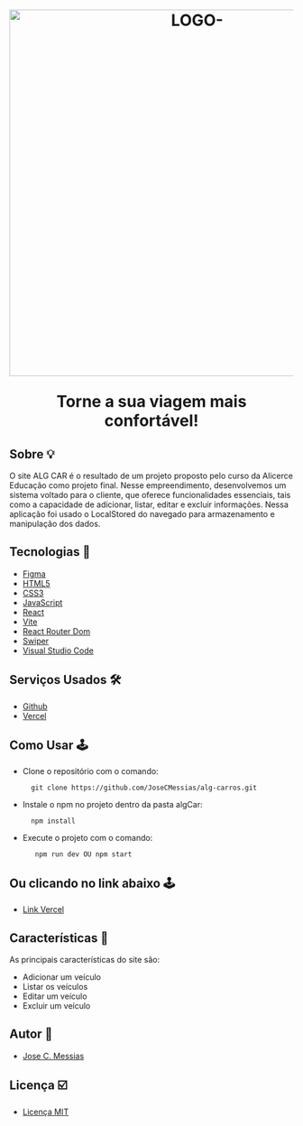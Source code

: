 <h1 align="center">
  <img width="650" alt="LOGO-" src="https://github.com/JoseCMessias/alg-carros/assets/104660308/7cf0d28b-5ed4-46e1-bf45-ff66b024042a">
  </br>
  <p>Torne a sua viagem mais confortável!</p>
</h1>

## Sobre &#128161; 

O site ALG CAR é o resultado de um projeto proposto pelo curso da Alicerce Educação como 
projeto final. Nesse empreendimento, desenvolvemos um sistema voltado para o cliente, 
que oferece funcionalidades essenciais, tais como a capacidade de adicionar, listar, 
editar e excluir informações. Nessa aplicação foi usado o LocalStored do navegado para 
armazenamento e manipulação dos dados. 

## Tecnologias &#128126;

- [Figma](https://www.figma.com)
- [HTML5](https://developer.mozilla.org/pt-BR/docs/Web/HTML)
- [CSS3](https://developer.mozilla.org/pt-BR/docs/Web/CSS)
- [JavaScript](https://developer.mozilla.org/pt-BR/docs/Web/JavaScript)
- [React](https://pt-br.legacy.reactjs.org/)
- [Vite](https://vitejs.dev/)
- [React Router Dom](https://www.npmjs.com/package/react-router-dom)
- [Swiper](https://swiperjs.com/)
- [Visual Studio Code](https://code.visualstudio.com)

## Serviços Usados &#128736;&#65039;

- [Github](https://github.com/)
- [Vercel](https://vercel.com/)

## Como Usar 	&#128377;&#65039;

- Clone o repositório com o comando:
    ```
      git clone https://github.com/JoseCMessias/alg-carros.git
    ```
- Instale o npm no projeto dentro da pasta algCar:
     ```
       npm install
     ```
- Execute o projeto com o comando:
    ```
       npm run dev OU npm start
     ```
    
## Ou clicando no link abaixo &#128377;&#65039;

- [Link Vercel](https://alg-car.vercel.app/)

## Características 		&#128221;

As principais características do site são:
- Adicionar um veículo
- Listar os veículos
- Editar um veículo
- Excluir um veículo

## Autor 	&#128101;

- [Jose C. Messias](https://github.com/JoseCMessias)

## Licença  &#9745;&#65039;

- [Licença MIT](https://github.com/JoseCMessias/alg-carros/blob/main/LICENSE)
